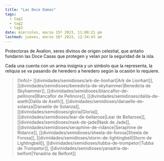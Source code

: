 ```yaml
---
title: "Las Doce Damas"
tags:
  - tag1
  - tag2
  - tag3
date: miércoles, marzo 15º 2023, 11:00:21 pm
lastmod: jueves, marzo 16º 2023, 12:34:43 am
---
```


Protectoras de Avalion, seres divinos de origen celestial, que antaño fundaron las Doce Casas que protegen y velan por la seguridad de la isla.

Cada una cuenta con un arma insignia y un símbolo que la representa, la reliquia se va pasando de heredero a heredero según la ocasión lo requiere.

>[!info]+
>[[divinidades/semidioses/ark-de-lionhart|Ark de Lionhart]], [[divinidades/semidioses/benedicta-de-skyhammer|Benedicta de Skyhammer]], [[divinidades/semidioses/blancaflor-de-pellinore|Blancaflor de Pellinore]], [[divinidades/semidioses/dalila-de-aseth|Dalila de Aseth]], [[divinidades/semidioses/danaelle-de-solanza|Danaelle de Solanza]], [[divinidades/semidioses/gloria|Gloria]], [[divinidades/semidioses/lear-de-bellarose|Lear de Bellarose]], [[divinidades/semidioses/nask-de-jade|Nask de Jade]], [[divinidades/semidioses/seraphine-de-ridance|Seraphine de Ridance]], [[divinidades/semidioses/sheela-de-forosa|Sheela de Forosa]], [[divinidades/semidioses/storm-de-lightingbell|Storm de Lightingbell]], [[divinidades/semidioses/tubba-de-trompetor|Tubba de Trompetor]], [[divinidades/semidioses/yanadria-de-belfont|Yanadria de Belfont]]

